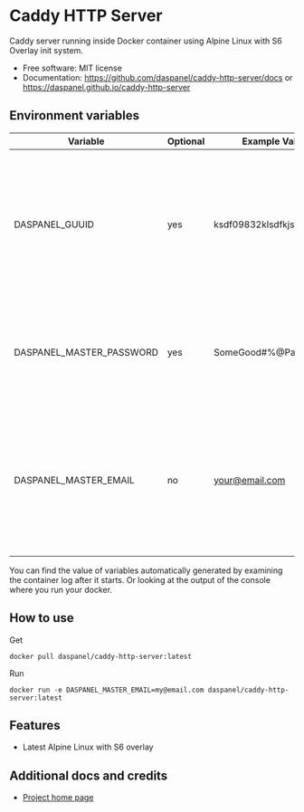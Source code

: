 
# Caddy HTTP Server

Caddy server running inside Docker container using Alpine Linux with S6 Overlay init system.

* Free software: MIT license
* Documentation: <https://github.com/daspanel/caddy-http-server/docs> or <https://daspanel.github.io/caddy-http-server>

## Environment variables
| Variable | Optional      | Example Value | Purpose
|----------|---------------|---------------|---------------|
| DASPANEL_GUUID | yes | ksdf09832klsdfkjsdlk | UUID used in Daspanel system to identify a unique instance of data. If you don't provide one Daspanel generate it using [Getuuid API](https://9jzojg54n7.execute-api.us-east-1.amazonaws.com/v1/uuid)|
| DASPANEL_MASTER_PASSWORD | yes | SomeGood#%@Passwd123 | Password to be used in the various Daspanel services. Automatically generated if you do not provide one.
| DASPANEL_MASTER_EMAIL | no | your@email.com | Email of the owner of Daspanel instance. It can be used for receiving notifications from the system. The Docker container will not run if it is not informed.

You can find the value of variables automatically generated by examining the 
container log after it starts. Or looking at the output of the console where 
you run your docker.

## How to use
Get
```shell
docker pull daspanel/caddy-http-server:latest
```

Run
```shell
docker run -e DASPANEL_MASTER_EMAIL=my@email.com daspanel/caddy-http-server:latest
```

## Features

* Latest Alpine Linux with S6 overlay

## Additional docs and credits

* [Project home page](https://daspanel.github.io/caddy-http-server)

